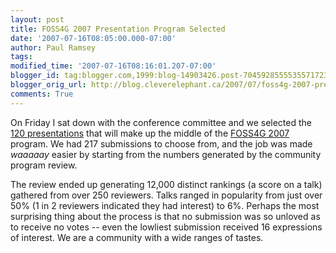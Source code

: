 ```yaml
---
layout: post
title: FOSS4G 2007 Presentation Program Selected
date: '2007-07-16T08:05:00.000-07:00'
author: Paul Ramsey
tags: 
modified_time: '2007-07-16T08:16:01.207-07:00'
blogger_id: tag:blogger.com,1999:blog-14903426.post-7045928555535571723
blogger_orig_url: http://blog.cleverelephant.ca/2007/07/foss4g-2007-presentation-program.html
comments: True
---
```


On Friday I sat down with the conference committee and we selected the [120 presentations](http://2007.foss4g.org/presentations/html.php) that will make up the middle of the [FOSS4G 2007](http://2007.foss4g.org) program.  We had 217 submissions to choose from, and the job was made *waaaaay* easier by starting from the numbers generated by the community program review.

The review ended up generating 12,000 distinct rankings (a score on a talk) gathered from over 250 reviewers.  Talks ranged in popularity from just over 50% (1 in 2 reviewers indicated they had interest) to 6%.  Perhaps the most surprising thing about the process is that no submission was so unloved as to receive no votes -- even the lowliest submission received 16 expressions of interest.  We are a community with a wide ranges of tastes.
